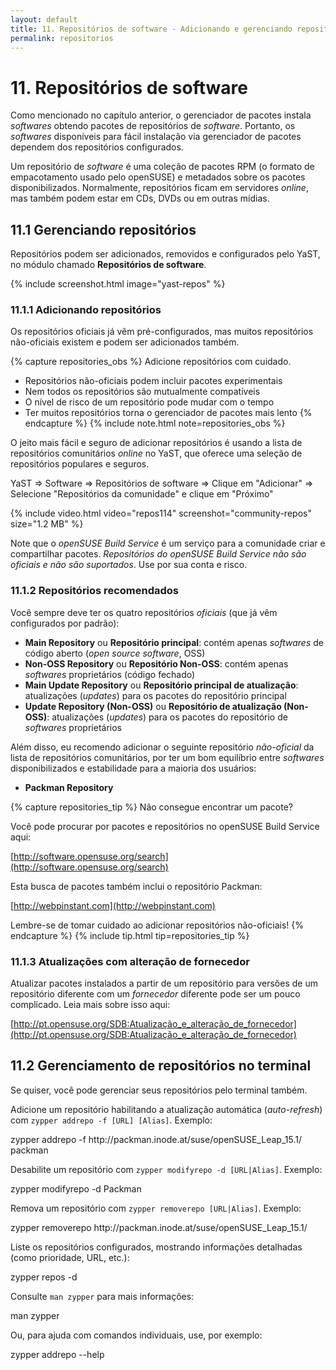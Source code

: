 ```yaml
---
layout: default
title: 11. Repositórios de software - Adicionando e gerenciando repositórios de pacotes
permalink: repositorios
---
```


# 11. Repositórios de software

Como mencionado no capítulo anterior, o gerenciador de pacotes instala *softwares* obtendo pacotes de repositórios de *software*. Portanto, os *softwares* disponíveis para fácil instalação via gerenciador de pacotes dependem dos repositórios configurados.

Um repositório de *software* é uma coleção de pacotes RPM (o formato de empacotamento usado pelo openSUSE) e metadados sobre os pacotes disponibilizados. Normalmente, repositórios ficam em servidores *online*, mas também podem estar em CDs, DVDs ou em outras mídias.

## 11.1 Gerenciando repositórios

Repositórios podem ser adicionados, removidos e configurados pelo YaST, no módulo chamado **Repositórios de software**.

{% include screenshot.html image="yast-repos" %}

### 11.1.1 Adicionando repositórios

Os repositórios oficiais já vêm pré-configurados, mas muitos repositórios não-oficiais existem e podem ser adicionados também.

{% capture repositories_obs %}
Adicione repositórios com cuidado.

- Repositórios não-oficiais podem incluir pacotes experimentais
- Nem todos os repositórios são mutualmente compatíveis
- O nível de risco de um repositório pode mudar com o tempo
- Ter muitos repositórios torna o gerenciador de pacotes mais lento
{% endcapture %}
{% include note.html note=repositories_obs %}

O jeito mais fácil e seguro de adicionar repositórios é usando a lista de repositórios comunitários *online* no YaST, que oferece uma seleção de repositórios populares e seguros.

<div class="path">YaST => Software => Repositórios de software => Clique em "Adicionar" => Selecione "Repositórios da comunidade" e clique em "Próximo"</div><p></p>

{% include video.html video="repos114" screenshot="community-repos" size="1.2 MB" %}

Note que o *openSUSE Build Service* é um serviço para a comunidade criar e compartilhar pacotes. *Repositórios do openSUSE Build Service não são oficiais e não são suportados*. Use por sua conta e risco.

### 11.1.2 Repositórios recomendados

Você sempre deve ter os quatro repositórios *oficiais* (que já vêm configurados por padrão):

- **Main Repository** ou **Repositório principal**: contém apenas *softwares* de código aberto (*open source software*, OSS)
- **Non-OSS Repository** ou **Repositório Non-OSS**: contém apenas *softwares* proprietários (código fechado)
- **Main Update Repository** ou **Repositório principal de atualização**: atualizações (*updates*) para os pacotes do repositório principal
- **Update Repository (Non-OSS)** ou **Repositório de atualização (Non-OSS)**: atualizações (*updates*) para os pacotes do repositório de *softwares* proprietários

Além disso, eu recomendo adicionar o seguinte repositório *não-oficial* da lista de repositórios comunitários, por ter um bom equilíbrio entre *softwares* disponibilizados e estabilidade para a maioria dos usuários:

- **Packman Repository**

{% capture repositories_tip %}
Não consegue encontrar um pacote?

Você pode procurar por pacotes e repositórios no openSUSE Build Service aqui:

[http://software.opensuse.org/search](http://software.opensuse.org/search)

Esta busca de pacotes também inclui o repositório Packman:

[http://webpinstant.com](http://webpinstant.com)

Lembre-se de tomar cuidado ao adicionar repositórios não-oficiais!
{% endcapture %}
{% include tip.html tip=repositories_tip %}

### 11.1.3 Atualizações com alteração de fornecedor

Atualizar pacotes instalados a partir de um repositório para versões de um repositório diferente com um *fornecedor* diferente pode ser um pouco complicado. Leia mais sobre isso aqui:

[http://pt.opensuse.org/SDB:Atualização_e_alteração_de_fornecedor](http://pt.opensuse.org/SDB:Atualização_e_alteração_de_fornecedor)

## 11.2 Gerenciamento de repositórios no terminal

Se quiser, você pode gerenciar seus repositórios pelo terminal também.

Adicione um repositório habilitando a atualização automática (*auto-refresh*) com `zypper addrepo -f [URL] [Alias]`. Exemplo:

<div class="clroot">zypper addrepo -f http://packman.inode.at/suse/openSUSE_Leap_15.1/ packman</div>

Desabilite um repositório com `zypper modifyrepo -d [URL|Alias]`. Exemplo:

<div class="clroot">zypper modifyrepo -d Packman</div>

Remova um repositório com `zypper removerepo [URL|Alias]`. Exemplo:

<div class="clroot">zypper removerepo http://packman.inode.at/suse/openSUSE_Leap_15.1/</div>

Liste os repositórios configurados, mostrando informações detalhadas (como prioridade, URL, etc.):

<div class="cl">zypper repos -d</div>

Consulte `man zypper` para mais informações:

<div class="cl">man zypper</div>

Ou, para ajuda com comandos individuais, use, por exemplo:

<div class="cl">zypper addrepo --help</div>
